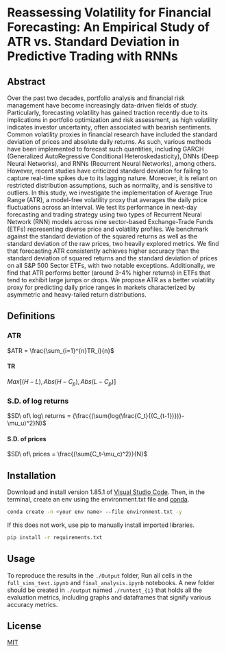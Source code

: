 # Reassessing Volatility for Financial Forecasting: An Empirical Study of ATR vs. Standard Deviation in Predictive Trading with RNNs
 ## Abstract
Over the past two decades, portfolio analysis and financial risk management have become increasingly data-driven fields of study. Particularly, forecasting volatility has gained traction recently due to its implications in portfolio optimization and risk assessment, as high volatility indicates investor uncertainty, often associated with bearish sentiments. Common volatility proxies in financial research have included the standard deviation of prices and absolute daily returns. As such, various methods have been implemented to forecast such quantities, including GARCH (Generalized AutoRegressive Conditional Heteroskedasticity), DNNs (Deep Neural Networks), and RNNs (Recurrent Neural Networks), among others. However, recent studies have criticized standard deviation for failing to capture real-time spikes due to its lagging nature. Moreover, it is reliant on restricted distribution assumptions, such as normality, and is sensitive to outliers. In this study, we investigate the implementation of Average True Range (ATR), a model-free volatility proxy that averages the daily price fluctuations across an interval. We test its performance in next-day forecasting and trading strategy using two types of Recurrent Neural Network (RNN) models across nine sector-based Exchange-Trade Funds (ETFs) representing diverse price and volatility profiles. We benchmark against the standard deviation of the squared returns as well as the standard deviation of the raw prices, two heavily explored metrics. We find that forecasting ATR consistently achieves higher accuracy than the standard deviation of squared returns and the standard deviation of prices on all S&P 500 Sector ETFs, with two notable exceptions. Additionally, we find that ATR performs better (around 3-4% higher returns) in ETFs that tend to exhibit large jumps or drops. We propose ATR as a better volatility proxy for predicting daily price ranges in markets characterized by asymmetric and heavy-tailed return distributions.

## Definitions
### ATR

$ATR = \frac{\sum_{i=1}^{n}TR_i}{n}$

#### TR

$Max[{(H-L)}, Abs{(H-C_p)}, Abs{(L-C_p)}]$

### S.D. of log returns

$SD\ of\ log\ returns = {\frac{(\sum{log(\frac{C_t}{(C_{t-1})})}-\mu_u)^2}N}$

#### S.D. of prices

$SD\ of\ prices = \frac{(\sum{C_t-\mu_c)^2}}{N}$



## Installation
Download and install version 1.85.1 of [Visual Studio Code](https://code.visualstudio.com/download). Then, in the terminal, create an env using the environment.txt file and [conda](https://www.anaconda.com/download).

``` bash
conda create -n <your env name> --file environment.txt -y
```

If this does not work, use pip to manually install imported libraries. 

```bash
pip install -r requirements.txt
```

## Usage
To reproduce the results in the `./Output` folder, Run all cells in the `full_sims_test.ipynb` and `final_analysis.ipynb` notebooks. A new folder should be created in `./output` named `./runtest_{i}` that holds all the evaluation metrics, including graphs and dataframes that signify various accuracy metrics. 

## License
[MIT](https://choosealicense.com/licenses/mit/)
